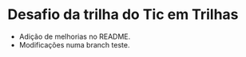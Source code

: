 # Desafio da trilha do **Tic em Trilhas**

- Adição de melhorias no README.
- Modificações numa branch teste.